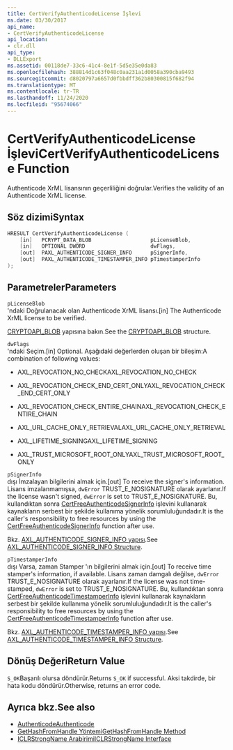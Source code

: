 ```yaml
---
title: CertVerifyAuthenticodeLicense İşlevi
ms.date: 03/30/2017
api_name:
- CertVerifyAuthenticodeLicense
api_location:
- clr.dll
api_type:
- DLLExport
ms.assetid: 00118de7-33c6-41c4-8e1f-5d5e35e0da83
ms.openlocfilehash: 388814d1c63f048c0aa231a1d0058a390cba9493
ms.sourcegitcommit: d8020797a6657d0fbbdff362b80300815f682f94
ms.translationtype: MT
ms.contentlocale: tr-TR
ms.lasthandoff: 11/24/2020
ms.locfileid: "95674066"
---
```

# <a name="certverifyauthenticodelicense-function"></a><span data-ttu-id="f2e78-102">CertVerifyAuthenticodeLicense İşlevi</span><span class="sxs-lookup"><span data-stu-id="f2e78-102">CertVerifyAuthenticodeLicense Function</span></span>

<span data-ttu-id="f2e78-103">Authenticode XrML lisansının geçerliliğini doğrular.</span><span class="sxs-lookup"><span data-stu-id="f2e78-103">Verifies the validity of an Authenticode XrML license.</span></span>  
  
## <a name="syntax"></a><span data-ttu-id="f2e78-104">Söz dizimi</span><span class="sxs-lookup"><span data-stu-id="f2e78-104">Syntax</span></span>  
  
```cpp  
HRESULT CertVerifyAuthenticodeLicense (  
    [in]   PCRYPT_DATA_BLOB                   pLicenseBlob,  
    [in]   OPTIONAL DWORD                     dwFlags,  
    [out]  PAXL_AUTHENTICODE_SIGNER_INFO      pSignerInfo,  
    [out]  PAXL_AUTHENTICODE_TIMESTAMPER_INFO pTimestamperInfo  
);  
```  
  
## <a name="parameters"></a><span data-ttu-id="f2e78-105">Parametreler</span><span class="sxs-lookup"><span data-stu-id="f2e78-105">Parameters</span></span>  

 `pLicenseBlob`  
 <span data-ttu-id="f2e78-106">'ndaki Doğrulanacak olan Authenticode XrML lisansı.</span><span class="sxs-lookup"><span data-stu-id="f2e78-106">[in] The Authenticode XrML license to be verified.</span></span>  
  
 <span data-ttu-id="f2e78-107">[CRYPTOAPI_BLOB](/windows/win32/api/dpapi/ns-dpapi-crypt_integer_blob) yapısına bakın.</span><span class="sxs-lookup"><span data-stu-id="f2e78-107">See the [CRYPTOAPI_BLOB](/windows/win32/api/dpapi/ns-dpapi-crypt_integer_blob) structure.</span></span>  
  
 `dwFlags`  
 <span data-ttu-id="f2e78-108">'ndaki Seçim.</span><span class="sxs-lookup"><span data-stu-id="f2e78-108">[in] Optional.</span></span> <span data-ttu-id="f2e78-109">Aşağıdaki değerlerden oluşan bir bileşim:</span><span class="sxs-lookup"><span data-stu-id="f2e78-109">A combination of following values:</span></span>  
  
- <span data-ttu-id="f2e78-110">AXL_REVOCATION_NO_CHECK</span><span class="sxs-lookup"><span data-stu-id="f2e78-110">AXL_REVOCATION_NO_CHECK</span></span>  
  
- <span data-ttu-id="f2e78-111">AXL_REVOCATION_CHECK_END_CERT_ONLY</span><span class="sxs-lookup"><span data-stu-id="f2e78-111">AXL_REVOCATION_CHECK_END_CERT_ONLY</span></span>  
  
- <span data-ttu-id="f2e78-112">AXL_REVOCATION_CHECK_ENTIRE_CHAIN</span><span class="sxs-lookup"><span data-stu-id="f2e78-112">AXL_REVOCATION_CHECK_ENTIRE_CHAIN</span></span>  
  
- <span data-ttu-id="f2e78-113">AXL_URL_CACHE_ONLY_RETRIEVAL</span><span class="sxs-lookup"><span data-stu-id="f2e78-113">AXL_URL_CACHE_ONLY_RETRIEVAL</span></span>  
  
- <span data-ttu-id="f2e78-114">AXL_LIFETIME_SIGNING</span><span class="sxs-lookup"><span data-stu-id="f2e78-114">AXL_LIFETIME_SIGNING</span></span>  
  
- <span data-ttu-id="f2e78-115">AXL_TRUST_MICROSOFT_ROOT_ONLY</span><span class="sxs-lookup"><span data-stu-id="f2e78-115">AXL_TRUST_MICROSOFT_ROOT_ONLY</span></span>  
  
 `pSignerInfo`  
 <span data-ttu-id="f2e78-116">dışı İmzalayan bilgilerini almak için.</span><span class="sxs-lookup"><span data-stu-id="f2e78-116">[out] To receive the signer's information.</span></span> <span data-ttu-id="f2e78-117">Lisans imzalanmamışsa, `dwError` TRUST_E_NOSIGNATURE olarak ayarlanır.</span><span class="sxs-lookup"><span data-stu-id="f2e78-117">If the license wasn't signed, `dwError` is set to TRUST_E_NOSIGNATURE.</span></span> <span data-ttu-id="f2e78-118">Bu, kullandıktan sonra [CertFreeAuthenticodeSignerInfo](certfreeauthenticodesignerinfo-function.md) işlevini kullanarak kaynakların serbest bir şekilde kullanıma yönelik sorumluluğundadır.</span><span class="sxs-lookup"><span data-stu-id="f2e78-118">It is the caller's responsibility to free resources by using the [CertFreeAuthenticodeSignerInfo](certfreeauthenticodesignerinfo-function.md) function after use.</span></span>  
  
 <span data-ttu-id="f2e78-119">Bkz. [AXL_AUTHENTICODE_SIGNER_INFO yapısı](axl-authenticode-signer-info-structure.md).</span><span class="sxs-lookup"><span data-stu-id="f2e78-119">See [AXL_AUTHENTICODE_SIGNER_INFO Structure](axl-authenticode-signer-info-structure.md).</span></span>  
  
 `pTimestamperInfo`  
 <span data-ttu-id="f2e78-120">dışı Varsa, zaman Stamper 'ın bilgilerini almak için.</span><span class="sxs-lookup"><span data-stu-id="f2e78-120">[out] To receive time stamper's information, if available.</span></span> <span data-ttu-id="f2e78-121">Lisans zaman damgalı değilse, `dwError` TRUST_E_NOSIGNATURE olarak ayarlanır.</span><span class="sxs-lookup"><span data-stu-id="f2e78-121">If the license was not time-stamped, `dwError` is set to TRUST_E_NOSIGNATURE.</span></span> <span data-ttu-id="f2e78-122">Bu, kullandıktan sonra [CertFreeAuthenticodeTimestamperInfo](certfreeauthenticodetimestamperinfo-function.md) işlevini kullanarak kaynakların serbest bir şekilde kullanıma yönelik sorumluluğundadır.</span><span class="sxs-lookup"><span data-stu-id="f2e78-122">It is the caller's responsibility to free resources by using the [CertFreeAuthenticodeTimestamperInfo](certfreeauthenticodetimestamperinfo-function.md) function after use.</span></span>  
  
 <span data-ttu-id="f2e78-123">Bkz. [AXL_AUTHENTICODE_TIMESTAMPER_INFO yapısı](axl-authenticode-timestamper-info-structure.md).</span><span class="sxs-lookup"><span data-stu-id="f2e78-123">See [AXL_AUTHENTICODE_TIMESTAMPER_INFO Structure](axl-authenticode-timestamper-info-structure.md).</span></span>  
  
## <a name="return-value"></a><span data-ttu-id="f2e78-124">Dönüş Değeri</span><span class="sxs-lookup"><span data-stu-id="f2e78-124">Return Value</span></span>  

 <span data-ttu-id="f2e78-125">`S_OK`Başarılı olursa döndürür.</span><span class="sxs-lookup"><span data-stu-id="f2e78-125">Returns `S_OK` if successful.</span></span> <span data-ttu-id="f2e78-126">Aksi takdirde, bir hata kodu döndürür.</span><span class="sxs-lookup"><span data-stu-id="f2e78-126">Otherwise, returns an error code.</span></span>  
  
## <a name="see-also"></a><span data-ttu-id="f2e78-127">Ayrıca bkz.</span><span class="sxs-lookup"><span data-stu-id="f2e78-127">See also</span></span>

- [<span data-ttu-id="f2e78-128">Authenticode</span><span class="sxs-lookup"><span data-stu-id="f2e78-128">Authenticode</span></span>](index.md)
- [<span data-ttu-id="f2e78-129">GetHashFromHandle Yöntemi</span><span class="sxs-lookup"><span data-stu-id="f2e78-129">GetHashFromHandle Method</span></span>](../hosting/iclrstrongname-gethashfromhandle-method.md)
- [<span data-ttu-id="f2e78-130">ICLRStrongName Arabirimi</span><span class="sxs-lookup"><span data-stu-id="f2e78-130">ICLRStrongName Interface</span></span>](../hosting/iclrstrongname-interface.md)

